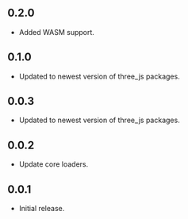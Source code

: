 ## 0.2.0

* Added WASM support.

## 0.1.0

* Updated to newest version of three_js packages.

## 0.0.3

* Updated to newest version of three_js packages.

## 0.0.2

* Update core loaders.

## 0.0.1

* Initial release.